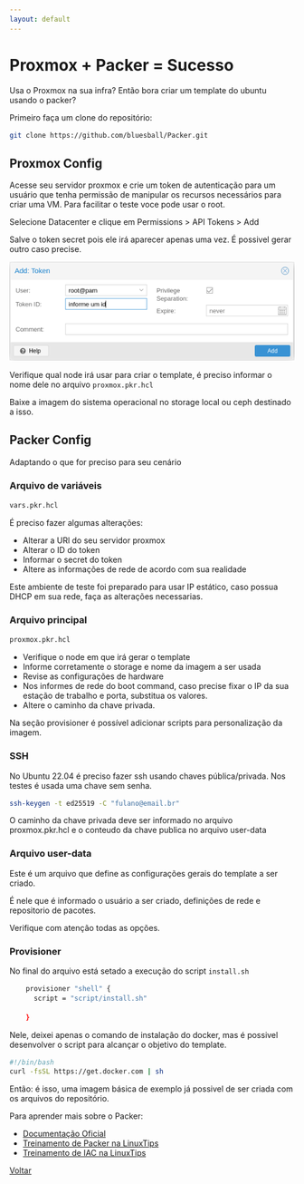 ```yaml
---
layout: default
---
```


# Proxmox + Packer = Sucesso

Usa o Proxmox na sua infra? Então bora criar um template do ubuntu usando o packer?

Primeiro faça um clone do repositório:

```bash
git clone https://github.com/bluesball/Packer.git
```

## Proxmox Config

Acesse seu servidor proxmox e crie um token de autenticação para um usuário que tenha permissão de manipular os recursos necessários para criar uma VM.
Para facilitar o teste voce pode usar o root.

Selecione Datacenter e clique em Permissions > API Tokens > Add

Salve o token secret pois ele irá aparecer apenas uma vez. É possivel gerar outro caso precise.

![Token](https://raw.githubusercontent.com/bluesball/Packer/main/imgs/add_token.png)

Verifique qual node irá usar para criar o template, é preciso informar o nome dele no arquivo ```proxmox.pkr.hcl```

Baixe a imagem do sistema operacional no storage local ou ceph destinado a isso.

## Packer Config

Adaptando o que for preciso para seu cenário

### Arquivo de variáveis

```bash
vars.pkr.hcl 
```

É preciso fazer algumas alterações:

* Alterar a URl do seu servidor proxmox
* Alterar o ID do token
* Informar o secret do token
* Altere as informações de rede de acordo com sua realidade

Este ambiente de teste foi preparado para usar IP estático, caso possua DHCP em sua rede, faça as alterações necessarias.

### Arquivo principal

```bash 
proxmox.pkr.hcl 
```

* Verifique o node em que irá gerar o template
* Informe corretamente o storage e nome da imagem a ser usada
* Revise as configurações de hardware
* Nos informes de rede do boot command, caso precise fixar o IP da sua estação de trabalho e porta, substitua os valores.
* Altere o caminho da chave privada.

Na seção provisioner é possível adicionar scripts para personalização da imagem.

### SSH

No Ubuntu 22.04 é preciso fazer ssh usando chaves pública/privada. Nos testes é usada uma chave sem senha.

```bash
ssh-keygen -t ed25519 -C "fulano@email.br" 
```

O caminho da chave privada deve ser informado no arquivo proxmox.pkr.hcl e o conteudo da chave publica no arquivo user-data

### Arquivo user-data

Este é um arquivo que define as configurações gerais do template a ser criado.

É nele que é informado o usuário a ser criado, definições de rede e repositorio de pacotes.

Verifique com atenção todas as opções.

### Provisioner

No final do arquivo está setado a execução do script ``` install.sh ```

```bash
    provisioner "shell" {
      script = "script/install.sh"

    }
```
Nele, deixei apenas o comando de instalação do docker, mas é possivel desenvolver o script para alcançar o objetivo do template.

```bash
#!/bin/bash
curl -fsSL https://get.docker.com | sh
```

Então: é isso, uma imagem básica de exemplo já possivel de ser criada com os arquivos do repositório.

Para aprender mais sobre o Packer:

* [Documentação Oficial](https://www.packer.io/docs)
* [Treinamento de Packer na LinuxTips](https://linuxtips.com.br/products/treinamento-descomplicando-o-packer)
* [Treinamento de IAC na LinuxTips](https://linuxtips.com.br/products/treinamento-infra-as-code-expert)

[Voltar](./)